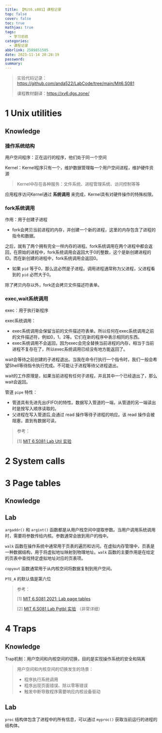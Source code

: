 ```yaml
---
title: 【Mit6.s081】课程记录
top: false
cover: false
toc: true
mathjax: true
tags:
  - 学习总结
categories:
  - 课程记录
abbrlink: 2589851505
date: 2023-11-14 20:28:19
password:
summary:
---
```


> 实验代码记录：https://github.com/anda522/LabCode/tree/main/Mit6.S081 
>
> 课程教材翻译：https://xv6.dgs.zone/

# 1 Unix utilities

## Knowledge

### 操作系统结构

用户空间程序：正在运行的程序，他们处于同一个空间

Kernel：Kernel程序只有一个，维护数据管理每一个用户空间进程，维护硬件资源

> Kernel中存在各种服务：文件系统、进程管理系统、访问控制等等
>

应用程序访问Kernel通过 **系统调用** 来完成，Kernel具有对硬件操作的特殊权限。

### fork系统调用

作用：用于创建子进程

- fork会拷贝当前进程的内存，并创建一个新的进程，这里的内存包含了进程的指令和数据。

之后，就有了两个拥有完全一样内存的进程。fork系统调用在两个进程中都会返回，在原始的进程中，fork系统调用会返回大于0的整数，这个是新创建进程的ID。而在新创建的进程中，fork系统调用会返回0。

- 如果 `pid` 等于0，那么这必然是子进程。调用进程通常称为父进程，父进程看到的 `pid` 必然大于0。

除了拷贝内存以外，fork还会拷贝文件描述符表单。

### exec,wait系统调用

exec：用于执行新程序

exec系统调用：

- exec系统调用会保留当前的文件描述符表单。所以任何在exec系统调用之前的文件描述符，例如0，1，2等。它们在新的程序中表示相同的东西。
- exec系统调用不会返回，因为exec会完全替换当前进程的内存，相当于当前进程不复存在了，所以exec系统调用已经没有地方能返回了。

wait会等待之前创建的子进程退出。当我在命令行执行一个指令时，我们一般会希望Shell等待指令执行完成。不可能让子进程等待父进程退出。

wait的工作原理是，如果当前进程有任何子进程，并且其中一个已经退出了，那么wait会返回。

管道 `pipe` 特性：

- 管道具有先进先出(FIFO)的特性。数据写入管道的一端，从管道的另一端读出时是按写入顺序读取的。
- 父进程在写入管道后,会通过 read 操作等待子进程的响应。该 read 操作会被阻塞，直到有数据可读。

> 参考：
>
> [1] [MIT 6.S081 Lab Util 实验](https://blog.rayzhang.top/2022/06/27/mit-6.s081-lab-util/)

# 2 System calls

# 3 Page tables

## Knowledge



## Lab

`argaddr()` 和 `argint()` 函数都是从用户栈空间中提取参数。当用户调用系统调用时，需要将参数传给内核。参数通常会放到用户的栈中。

`walk` 函数在操作系统中通常用于页表的遍历和访问。在虚拟内存管理中，页表是一种数据结构，用于将虚拟地址映射到物理地址。`walk` 函数的主要作用是在给定的页表中查找特定虚拟地址对应的页表项。

`copyout` 函数通常用于从内核空间将数据复制到用户空间。

`PTE_A` 的默认值是第六位

> 参考：
>
> [1] [MIT 6.S081 2021: Lab page tables](https://zhuanlan.zhihu.com/p/429304672) 
>
> [2] [MIT 6.S081 Lab Pgtbl 实验](https://blog.rayzhang.top/2022/07/22/mit-6.s081-lab-pgtbl/) （非常详细）

# 4 Traps

## Knowledge

Trap机制：用户空间和内核空间的切换，目的是实现操作系统的安全和隔离

> 用户空间和内核空间的切换发生的场景：
>
> - 程序执行系统调用
> - 程序出现页面错误、除以零等错误
> - 触发中断导致程序需要响应内核设备驱动

## Lab

`proc` 结构体包含了进程中的所有信息，可以通过 `myproc()` 获取当前运行的进程的结构体。

